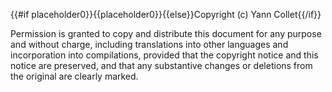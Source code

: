{{#if placeholder0}}{{placeholder0}}{{else}}Copyright (c) Yann Collet{{/if}}

 Permission is granted to copy and distribute this document for any purpose and without charge, including translations into other languages and incorporation into compilations, provided that the copyright notice and this notice are preserved, and that any substantive changes or deletions from the original are clearly marked.